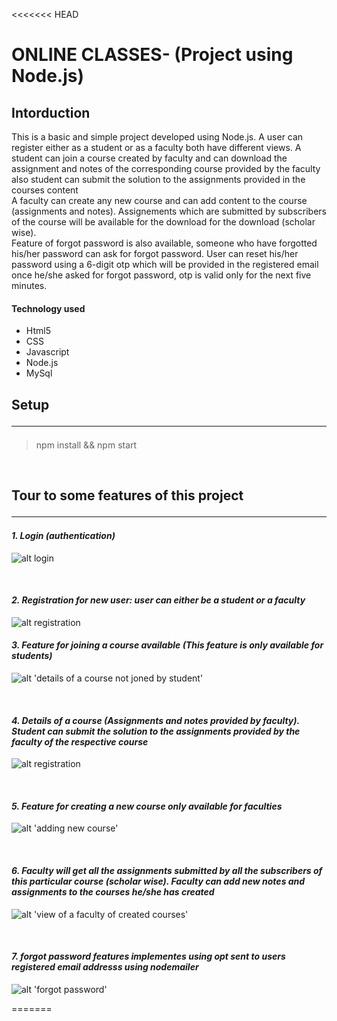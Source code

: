 <<<<<<< HEAD
# ONLINE CLASSES- (Project using Node.js) 

## **Intorduction**
This is a basic and simple project developed using Node.js. A user can register either as a student or as a faculty both have different views. A student can join a course created by faculty and can download the assignment and notes of the corresponding course provided by the faculty also student can submit the solution to the assignments provided in the courses content <br> 
A faculty can create any new course and can add content to the course (assignments and notes). Assignements which are submitted by subscribers of the course will be available for the download for the download (scholar wise).<br>
Feature of forgot password is also available, someone who have forgotted his/her password can ask for forgot password. User can reset his/her password using a 6-digit otp which will be provided in the registered email once he/she asked for forgot password, otp is valid only for the next five minutes.

#### Technology used
* Html5
* CSS
* Javascript
* Node.js
* MySql

## **Setup** <hr>
>npm install && npm start

<br>

## **Tour to some features of this project** <hr>
#### *1. Login (authentication)*
![alt login](/public/screenshots/login.png)

<br>

#### *2. Registration for new user: user can either be a student or a faculty*
![alt registration](/public/screenshots/registration.png)

#### *3. Feature for joining a course available (This feature is only available for students)*
![alt 'details of a course not joned by student'](/public/screenshots/courses_not_joined.JPG)

<br>

#### *4. Details of a course (Assignments and notes provided by faculty). Student can submit the solution to the assignments provided by the faculty of the respective course*
![alt registration](/public/screenshots/joined_course_details.JPG)

<br>

#### *5. Feature for creating a new course only available for faculties*
![alt 'adding new course'](/public/screenshots/add_new_course.png)

<br>

#### *6. Faculty will get all the assignments submitted by all the subscribers of this particular course (scholar wise). Faculty can add new notes and assignments to the courses he/she has created*
![alt 'view of a faculty of created courses'](/public/screenshots/course_details_created.png)

<br>

#### *7. forgot password features implementes using opt sent to users registered email addresss using nodemailer*
![alt 'forgot password'](/public/screenshots/forgotpassword.png)

======= 
